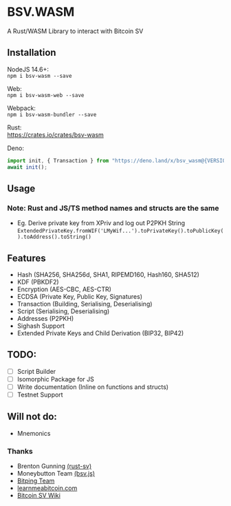 # BSV.WASM

A Rust/WASM Library to interact with Bitcoin SV   

## Installation
NodeJS 14.6+:  
`npm i bsv-wasm --save`

Web:  
`npm i bsv-wasm-web --save`

Webpack:  
`npm i bsv-wasm-bundler --save`

Rust:  
https://crates.io/crates/bsv-wasm

Deno:  
```js
import init, { Transaction } from "https://deno.land/x/bsv_wasm@{VERSION}/bsv_wasm.js"
await init();
```


## Usage
### Note: Rust and JS/TS method names and structs are the same

- Eg. Derive private key from XPriv and log out P2PKH String
`ExtendedPrivateKey.fromWIF('LMyWif...').toPrivateKey().toPublicKey().toAddress().toString()`

## Features
- Hash (SHA256, SHA256d, SHA1, RIPEMD160, Hash160, SHA512)
- KDF (PBKDF2)
- Encryption (AES-CBC, AES-CTR)
- ECDSA (Private Key, Public Key, Signatures)
- Transaction (Building, Serialising, Deserialising)
- Script (Serialising, Deserialising)
- Addresses (P2PKH)
- Sighash Support
- Extended Private Keys and Child Derivation (BIP32, BIP42)

## TODO:
- [ ] Script Builder
- [ ] Isomorphic Package for JS
- [ ] Write documentation (Inline on functions and structs)
- [ ] Testnet Support

## Will not do:
- Mnemonics

### Thanks
- Brenton Gunning [(rust-sv)](https://github.com/brentongunning/rust-sv)
- Moneybutton Team [(bsv.js)](https://github.com/moneybutton/bsv)
- [Bitping Team](https://bitping.com)
- [learnmeabitcoin.com](https://learnmeabitcoin.com)
- [Bitcoin SV Wiki](https://wiki.bitcoinsv.io)
